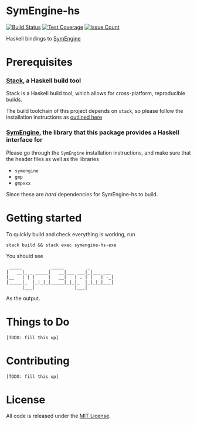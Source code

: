 # SymEngine-hs

[![Build Status](https://travis-ci.org/bollu/symengine.hs.svg?branch=master)](https://travis-ci.org/bollu/symengine.hs)
[![Test Coverage](https://codeclimate.com/github/bollu/symengine.hs/badges/coverage.svg)](https://codeclimate.com/github/bollu/symengine.hs/coverage)
[![Issue Count](https://codeclimate.com/github/bollu/symengine.hs/badges/issue_count.svg)](https://codeclimate.com/github/bollu/symengine.hs)

Haskell bindings to [SymEngine](https://github.com/symengine/symengine)

# Prerequisites

### [Stack](http://docs.haskellstack.org/en/stable/README/), a Haskell build tool

Stack is a Haskell build tool, which allows for cross-platform, reproducible builds.

The build toolchain of this project depends on `stack`, so please follow the installation
instructions as [outlined here](http://docs.haskellstack.org/en/stable/README/#how-to-install)

### [SymEngine](), the library that this package provides a Haskell interface for

Please go through the `SymEngine` installation instructions, and make sure that the header files
as well as the libraries

* `symengine`
* `gmp`
* `gmpxxx`

Since these are *hard* dependencies for SymEngine-hs to build.

# Getting started

To quickly build and check everything is working, run

```
stack build && stack exec symengine-hs-exe
```

You should see

```
 _____           _____         _
|   __|_ _ _____|   __|___ ___|_|___ ___
|__   | | |     |   __|   | . | |   | -_|
|_____|_  |_|_|_|_____|_|_|_  |_|_|_|___|
      |___|               |___|
```

As the output.

# Things to Do

`[TODO: fill this up]`

# Contributing

`[TODO: fill this up]`

# License

All code is released under the [MIT License](https://github.com/symengine/symengine.hs/blob/master/LICENSE).
